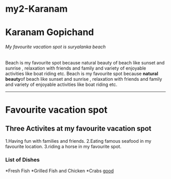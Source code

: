 # my2-Karanam
# Karanam Gopichand
###### My favourite vacation spot is suryalanka beach

Beach is my favourite spot because natural beauty of beach like sunset and sunrise , relaxation with friends and family and variety of enjoyable activities like boat riding etc.
Beach is my favourite spot because **natural beauty**of beach like sunset and sunrise , relaxation with friends and family and variety of enjoyable activities like boat riding etc.

***

# Favourite vacation spot
## Three Activites at my favourite vacation spot
1.Having fun with families and friends.
2.Eating famous seafood in my favourite location.
3.riding a horse in my favourite spot.
### List of Dishes
*Fresh Fish
*Grilled Fish and Chicken
*Crabs
[good](Mystats.md)
